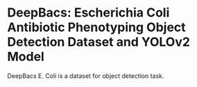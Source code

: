 # DeepBacs: Escherichia Coli Antibiotic Phenotyping Object Detection Dataset and YOLOv2 Model

DeepBacs E. Coli is a dataset for object detection task.